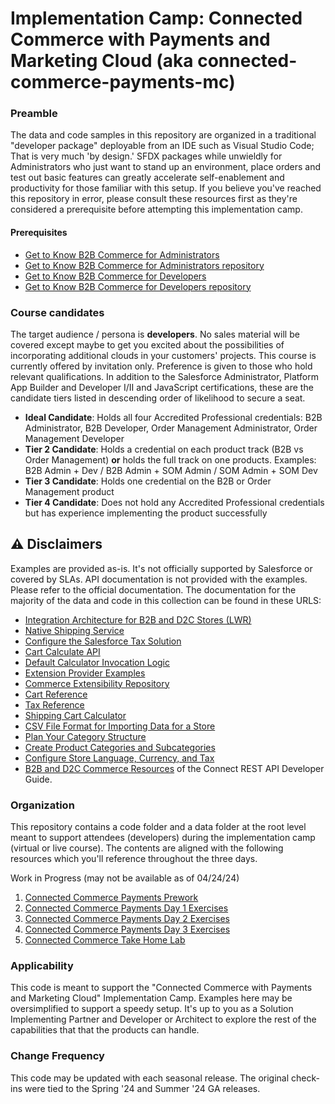 # Implementation Camp: Connected Commerce with Payments and Marketing Cloud (aka connected-commerce-payments-mc)

### Preamble

The data and code samples in this repository are organized in a traditional "developer package" deployable from an IDE such as Visual Studio Code; That is very much 'by design.' SFDX packages while unwieldly for Administrators who just want to stand up an environment, place orders and test out basic features can greatly accelerate self-enablement and productivity for those familiar with this setup. If you believe you've reached this repository in error, please consult these resources first as they're considered a prerequisite before attempting this implementation camp.

#### Prerequisites
* [Get to Know B2B Commerce for Administrators](https://sfdc.co/B2BAdminGetToKnowCurriculum)
* [Get to Know B2B Commerce for Administrators repository](https://github.com/tzarrsf/b2b-commerce-gtk-admin/)
* [Get to Know B2B Commerce for Developers](https://sfdc.co/B2BDevGetToKnowCurriculum)
* [Get to Know B2B Commerce for Developers repository](https://github.com/tzarrsf/b2b-commerce-gtk-dev/)

### Course candidates
The target audience / persona is __developers__. No sales material will be covered except maybe to get you excited about the possibilities of incorporating additional clouds in your customers' projects. This course is currently offered by invitation only. Preference is given to those who hold relevant qualifications. In addition to the Salesforce Administrator, Platform App Builder and Developer I/II and JavaScript certifications, these are the candidate tiers listed in descending order of likelihood to secure a seat.

* **Ideal Candidate**: Holds all four Accredited Professional credentials: B2B Administrator, B2B Developer, Order Management Administrator, Order Management Developer
* **Tier 2 Candidate**: Holds a credential on each product track (B2B vs Order Management) __or__ holds the full track on one products. Examples: B2B Admin + Dev / B2B Admin + SOM Admin / SOM Admin + SOM Dev
* **Tier 3 Candidate**: Holds one credential on the B2B or Order Management product
* **Tier 4 Candidate**: Does not hold any Accredited Professional credentials but has experience implementing the product successfully

## ⚠️ Disclaimers

Examples are provided as-is. It's not officially supported by Salesforce or covered by SLAs.
API documentation is not provided with the examples. Please refer to the official documentation.
The documentation for the majority of the data and code in this collection can be found in these URLS:

* [Integration Architecture for B2B and D2C Stores (LWR)](https://developer.salesforce.com/docs/atlas.en-us.b2b_b2c_comm_dev.meta/b2b_b2c_comm_dev/b2b_b2c_comm_integration_architecture.htm)
* [Native Shipping Service](https://help.salesforce.com/s/articleView?id=sf.comm_set_up_native_shipping.htm&type=5)
* [Configure the Salesforce Tax Solution](https://help.salesforce.com/s/articleView?id=sf.comm_salesforce_tax_solution.htm&type=5)
* [Cart Calculate API](https://developer.salesforce.com/docs/commerce/salesforce-commerce/guide/cart-calculate-api.html)
* [Default Calculator Invocation Logic](https://developer.salesforce.com/docs/commerce/salesforce-commerce/guide/cart-calculate-api.html#default-calculator-invocation-logic)
* [Extension Provider Examples](https://developer.salesforce.com/docs/commerce/salesforce-commerce/guide/extension-provider-examples.html)
* [Commerce Extensibility Repository](https://github.com/forcedotcom/commerce-extensibility/tree/releases/248)
* [Cart Reference](https://developer.salesforce.com/docs/commerce/salesforce-commerce/guide/cart-reference.html)
* [Tax Reference](https://developer.salesforce.com/docs/commerce/salesforce-commerce/guide/tax-reference.html)
* [Shipping Cart Calculator](https://developer.salesforce.com/docs/commerce/salesforce-commerce/guide/ShippingCartCalculator.html)
* [CSV File Format for Importing Data for a Store](https://help.salesforce.com/s/articleView?id=sf.comm_store_csv_format.htm&type=5)
* [Plan Your Category Structure](https://help.salesforce.com/s/articleView?id=sf.comm_categories_structure.htm&type=5)
* [Create Product Categories and Subcategories](https://help.salesforce.com/s/articleView?id=sf.comm_categories_create.htm&type=5)
* [Configure Store Language, Currency, and Tax](https://help.salesforce.com/s/articleView?id=sf.comm_create_international_store.htm&type=5)
* [B2B and D2C Commerce Resources](https://developer.salesforce.com/docs/atlas.en-us.chatterapi.meta/chatterapi/connect_resources_commerce.htm) of the Connect REST API Developer Guide.

### Organization

This repository contains a code folder and a data folder at the root level meant to support attendees (developers) during the implementation camp (virtual or live course). The contents are aligned with the following resources which you'll reference throughout the three days.

Work in Progress (may not be available as of 04/24/24)
1. [Connected Commerce Payments Prework](https://sfdc.co/ConnectedCommercePaymentsPrework) 
1. [Connected Commerce Payments Day 1 Exercises](https://sfdc.co/ConnectedCommercePaymentsExercisesDay1)
1. [Connected Commerce Payments Day 2 Exercises](https://sfdc.co/ConnectedCommercePaymentsExercisesDay2)
1. [Connected Commerce Payments Day 3 Exercises](https://sfdc.co/ConnectedCommercePaymentsExercisesDay3)
1. [Connected Commerce Take Home Lab](https://sfdc.co/ConnectedCommercePaymentsTakeHomeLab)

### Applicability

This code is meant to support the "Connected Commerce with Payments and Marketing Cloud" Implementation Camp. Examples here may be oversimplified to support a speedy setup. It's up to you as a Solution Implementing Partner and Developer or Architect to explore the rest of the capabilities that that the products can handle.

### Change Frequency

This code may be updated with each seasonal release. The original check-ins were tied to the Spring '24 and Summer '24 GA releases.
